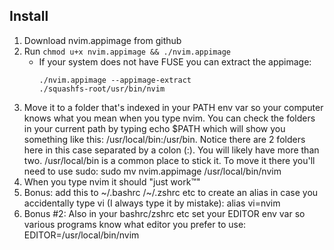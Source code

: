 ## Install
1. Download nvim.appimage from github
1. Run `chmod u+x nvim.appimage && ./nvim.appimage`
    - If your system does not have FUSE you can extract the appimage:
        ```
        ./nvim.appimage --appimage-extract
        ./squashfs-root/usr/bin/nvim
        ```
1. Move it to a folder that's indexed in your PATH env var so your computer knows what you mean when you type nvim. You can check the folders in your current path by typing echo $PATH which will show you something like this: /usr/local/bin:/usr/bin. Notice there are 2 folders here in this case separated by a colon (:). You will likely have more than two. /usr/local/bin is a common place to stick it. To move it there you'll need to use sudo: sudo mv nvim.appimage /usr/local/bin/nvim
1. When you type nvim it should "just work™"
1. Bonus: add this to ~/.bashrc /~/.zshrc etc to create an alias in case you accidentally type vi (I always type it by mistake): alias vi=nvim
1. Bonus #2: Also in your bashrc/zshrc etc set your EDITOR env var so various programs know what editor you prefer to use: EDITOR=/usr/local/bin/nvim
